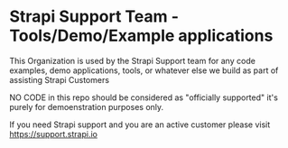 # Strapi Support Team - Tools/Demo/Example applications

This Organization is used by the Strapi Support team for any code examples, demo applications, tools, or whatever else we build as part of assisting Strapi Customers

NO CODE in this repo should be considered as "officially supported" it's purely for demoenstration purposes only.

If you need Strapi support and you are an active customer please visit https://support.strapi.io
